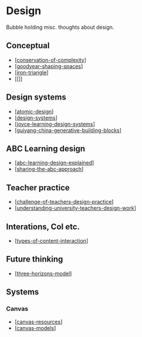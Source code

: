 # Design

Bubble holding misc. thoughts about design.

## Conceptual

- [[conservation-of-complexity]]
- [[goodyear-shaping-spaces]]
- [[iron-triangle]]
- [[]]

## Design systems

- [[atomic-design]]
- [[design-systems]]
- [[joyce-learning-design-systems]]
- [[guiyang-china-generative-building-blocks]]

## ABC Learning design

- [[abc-learning-design-explained]]
- [[sharing-the-abc-approach]]

## Teacher practice

- [[challenge-of-teachers-design-practice]]
- [[understanding-university-teachers-design-work]]

## Interations, CoI etc.

- [[types-of-content-interaction]]

## Future thinking

- [[three-horizons-model]]

## Systems 

### Canvas

- [[canvas-resources]]
- [[canvas-models]]

[//begin]: # "Autogenerated link references for markdown compatibility"
[conservation-of-complexity]: conservation-of-complexity "The Law of Conservation of Complexity"
[goodyear-shaping-spaces]: goodyear-shaping-spaces "Shaping Spaces - Peter Goodyear ALTC 2017 Keynote"
[iron-triangle]: iron-triangle "Iron Triangle"
[atomic-design]: atomic-design "Atomic Design"
[design-systems]: design-systems "Design Systems"
[joyce-learning-design-systems]: joyce-learning-design-systems "Joyce Learning Design Systems"
[guiyang-china-generative-building-blocks]: guiyang-china-generative-building-blocks "guiyang-china-generative-building-blocks"
[abc-learning-design-explained]: abc-learning-design-explained "abc-learning-design-explained"
[sharing-the-abc-approach]: sharing-the-abc-approach "Sharing the ABC Approach"
[challenge-of-teachers-design-practice]: challenge-of-teachers-design-practice "Challenge of Teachers Design Practice"
[understanding-university-teachers-design-work]: understanding-university-teachers-design-work "Understanding University Teachers Design Work"
[types-of-content-interaction]: types-of-content-interaction "Taxonomy of student-to-content interactions strategies"
[three-horizons-model]: three-horizons-model "Three Horizons Model"
[canvas-resources]: canvas/canvas-resources "Canvas resources"
[canvas-models]: canvas/canvas-models "Canvas models"
[//end]: # "Autogenerated link references"